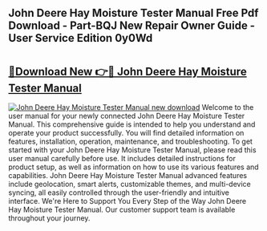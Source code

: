## John Deere Hay Moisture Tester Manual Free Pdf Download - Part-BQJ New Repair Owner Guide - User Service Edition 0y0Wd

# <h2><a href="http://bc9556.oget.top/?id=John+Deere+Hay+Moisture+Tester+Manual">🔗Download New 👉🔴 John Deere Hay Moisture Tester Manual</a></h2>

[![John Deere Hay Moisture Tester Manual new download](https://i.imgur.com/5g1atiW.png)](http://bc9556.oget.top/?id=John+Deere+Hay+Moisture+Tester+Manual)
Welcome to the user manual for your newly connected John Deere Hay Moisture Tester Manual. This comprehensive guide is intended to help you understand and operate your product successfully. You will find detailed information on features, installation, operation, maintenance, and troubleshooting. To get started with your John Deere Hay Moisture Tester Manual, please read this user manual carefully before use. It includes detailed instructions for product setup, as well as information on how to use its various features and capabilities. John Deere Hay Moisture Tester Manual advanced features include geolocation, smart alerts, customizable themes, and multi-device syncing, all easily controlled through the user-friendly and intuitive interface. We're Here to Support You Every Step of the Way John Deere Hay Moisture Tester Manual. Our customer support team is available throughout your journey.
